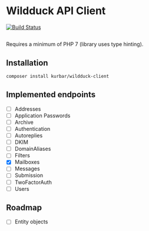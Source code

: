 # Wildduck API Client
[![Build Status](https://travis-ci.org/kurbar/wildduck-api-client.svg?branch=master)](https://travis-ci.org/kurbar/wildduck-api-client)

##
Requires a minimum of PHP 7 (library uses type hinting).

## Installation

```bash
composer install kurbar/wildduck-client
```

## Implemented endpoints
- [ ] Addresses
- [ ] Application Passwords
- [ ] Archive
- [ ] Authentication
- [ ] Autoreplies
- [ ] DKIM
- [ ] DomainAliases
- [ ] Filters
- [X] Mailboxes
- [ ] Messages
- [ ] Submission
- [ ] TwoFactorAuth
- [ ] Users

## Roadmap

- [ ] Entity objects
